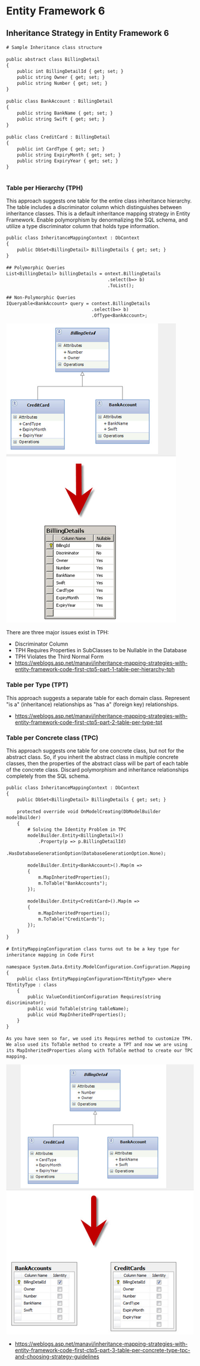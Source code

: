 # Entity Framework 6


## Inheritance Strategy in Entity Framework 6

```
# Sample Inheritance class structure

public abstract class BillingDetail 
{
    public int BillingDetailId { get; set; }
    public string Owner { get; set; }        
    public string Number { get; set; }
}
 
public class BankAccount : BillingDetail
{
    public string BankName { get; set; }
    public string Swift { get; set; }
}
 
public class CreditCard : BillingDetail
{
    public int CardType { get; set; }                
    public string ExpiryMonth { get; set; }
    public string ExpiryYear { get; set; }
}
 

```

### Table per Hierarchy (TPH)
This approach suggests one table for the entire class inheritance hierarchy. The table includes a discriminator column which distinguishes between inheritance classes. This is a default inheritance mapping strategy in Entity Framework.
Enable polymorphism by denormalizing the SQL schema, and utilize a type discriminator column that holds type information.

```
public class InheritanceMappingContext : DbContext
{
    public DbSet<BillingDetail> BillingDetails { get; set; }
}

## Polymorphic Queries
List<BillingDetail> billingDetails = ontext.BillingDetails
                                      .select(b=> b)
                                      .ToList();

## Non-Polymorphic Queries
IQueryable<BankAccount> query = context.BillingDetails
                                .select(b=> b)
                                .OfType<BankAccount>;
```

![TPH-Table-Mapping](images/TPH_mapping.png)

There are three major issues exist in TPH:
- Discriminator Column
- TPH Requires Properties in SubClasses to be Nullable in the Database
- TPH Violates the Third Normal Form
- https://weblogs.asp.net/manavi/inheritance-mapping-strategies-with-entity-framework-code-first-ctp5-part-1-table-per-hierarchy-tph

### Table per Type (TPT)
This approach suggests a separate table for each domain class. Represent "is a" (inheritance) relationships as "has a" (foreign key) relationships.
- https://weblogs.asp.net/manavi/inheritance-mapping-strategies-with-entity-framework-code-first-ctp5-part-2-table-per-type-tpt 

### Table per Concrete class (TPC)
This approach suggests one table for one concrete class, but not for the abstract class. So, if you inherit the abstract class in multiple concrete classes, then the properties of the abstract class will be part of each table of the concrete class. Discard polymorphism and inheritance relationships completely from the SQL schema.


```
public class InheritanceMappingContext : DbContext
{
    public DbSet<BillingDetail> BillingDetails { get; set; }
        
    protected override void OnModelCreating(DbModelBuilder modelBuilder)
    {
        # Solving the Identity Problem in TPC
        modelBuilder.Entity<BillingDetail>()
            .Property(p => p.BillingDetailId)
            .HasDatabaseGenerationOption(DatabaseGenerationOption.None);
        
        modelBuilder.Entity<BankAccount>().Map(m =>
        {
            m.MapInheritedProperties();
            m.ToTable("BankAccounts");
        });
 
        modelBuilder.Entity<CreditCard>().Map(m =>
        {
            m.MapInheritedProperties();
            m.ToTable("CreditCards");
        });            
    }
}

# EntityMappingConfiguration class turns out to be a key type for inheritance mapping in Code First

namespace System.Data.Entity.ModelConfiguration.Configuration.Mapping
{
    public class EntityMappingConfiguration<TEntityType> where TEntityType : class
    {
        public ValueConditionConfiguration Requires(string discriminator);
        public void ToTable(string tableName);
        public void MapInheritedProperties();
    }
}

As you have seen so far, we used its Requires method to customize TPH. We also used its ToTable method to create a TPT and now we are using its MapInheritedProperties along with ToTable method to create our TPC mapping.

```

![TPC-Table-Mapping](images/TPC_mapping.png)

- https://weblogs.asp.net/manavi/inheritance-mapping-strategies-with-entity-framework-code-first-ctp5-part-3-table-per-concrete-type-tpc-and-choosing-strategy-guidelines
